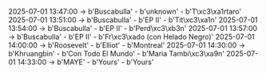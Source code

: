 2025-07-01 13:47:00 -> b'Buscabulla' - b'unknown' - b'T\xc3\xa1rtaro'
2025-07-01 13:51:00 -> b'Buscabulla' - b'EP II' - b'Tit\xc3\xa1n'
2025-07-01 13:54:00 -> b'Buscabulla' - b'EP II' - b'Perd\xc3\xb3n'
2025-07-01 13:57:00 -> b'Buscabulla' - b'EP II' - b'Fr\xc3\xado (con Helado Negro)'
2025-07-01 14:00:00 -> b'Roosevelt' - b'Elliot' - b'Montreal'
2025-07-01 14:30:00 -> b'Khruangbin' - b'Con Todo El Mundo' - b'Maria Tambi\xc3\xa9n'
2025-07-01 14:33:00 -> b'MAYE' - b'Yours' - b'Yours'
